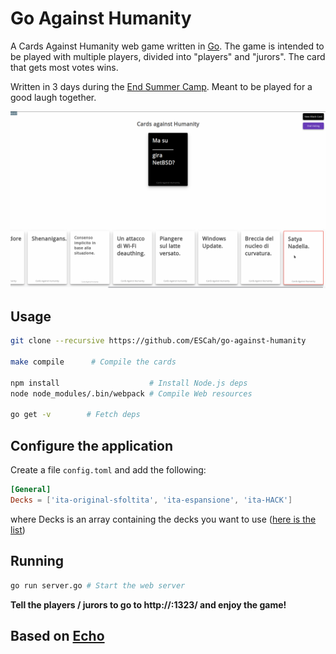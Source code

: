 # Go Against Humanity

A Cards Against Humanity web game written in [Go](http://www.golang.org/).
The game is intended to be played with multiple players, divided into 
"players" and "jurors". The card that gets most votes wins.

Written in 3 days during the [End Summer Camp](https://www.endsummercamp.org). Meant to be played for a good laugh together.

![Cards Against Humanity](screenshots/1.png)

## Usage

```bash
git clone --recursive https://github.com/ESCah/go-against-humanity

make compile      # Compile the cards

npm install                    # Install Node.js deps
node node_modules/.bin/webpack # Compile Web resources

go get -v        # Fetch deps
```

## Configure the application
Create a file `config.toml` and add the following:

```toml
[General]
Decks = ['ita-original-sfoltita', 'ita-espansione', 'ita-HACK']
```

where Decks is an array containing the decks you want to use
([here is the list](https://github.com/ESCah/json-against-humanity/tree/master/src))


## Running
```bash
go run server.go # Start the web server
```

**Tell the players / jurors to go to http://<your-ip>:1323/ and enjoy the game!**

## Based on [Echo](https://echo.labstack.com/)
